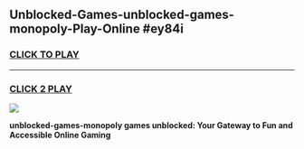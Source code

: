 
## Unblocked-Games-unblocked-games-monopoly-Play-Online #ey84i
<h3>
<a href="https://news.freeplayer.one?title=unblocked-games-monopoly&ref=3">CLICK TO PLAY</a></h3>
<hr>

<h3>
<a href="https://news.freeplayer.one?title=unblocked-games-monopoly&ref=3">CLICK 2 PLAY</a>
  
</h3>

<a href="https://news.freeplayer.one?title=unblocked-games-monopoly&ref=3"><img src="https://clearcache.store/games.png"></a>


**unblocked-games-monopoly games unblocked: Your Gateway to Fun and Accessible Online Gaming**
